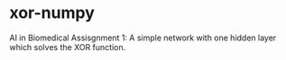 # xor-numpy
AI in Biomedical Assisgnment 1: A simple network with one hidden layer which solves the XOR function.
